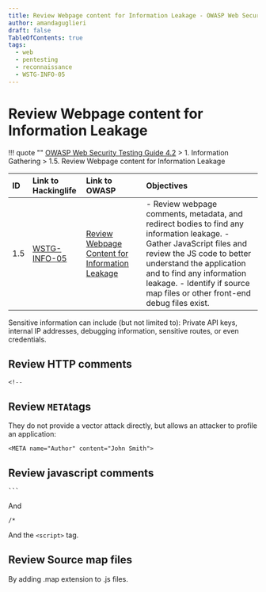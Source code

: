 ```yaml
---
title: Review Webpage content for Information Leakage - OWASP Web Security Testing Guide
author: amandaguglieri
draft: false
TableOfContents: true
tags:
  - web
  - pentesting
  - reconnaissance
  - WSTG-INFO-05
---
```


# Review Webpage content for Information Leakage

!!! quote ""
	[OWASP Web Security Testing Guide 4.2](index.md) > 1. Information Gathering > 1.5. Review Webpage content for Information Leakage

|ID|Link to Hackinglife|Link to OWASP|Objectives|
|:---|:---|:---|:---|
|1.5|[WSTG-INFO-05](WSTG-INFO-05.md)|[Review Webpage Content for Information Leakage](https://owasp.org/www-project-web-security-testing-guide/latest/4-Web_Application_Security_Testing/01-Information_Gathering/05-Review_Webpage_Content_for_Information_Leakage)|- Review webpage comments, metadata, and redirect bodies to find any information leakage.  - Gather JavaScript files and review the JS code to better understand the application and to find any information leakage.  - Identify if source map files or other front-end debug files exist.|


Sensitive information can include (but not limited to): Private API keys, internal IP addresses, debugging information, sensitive routes, or even credentials. 

## Review HTTP comments

```
<!--
```

## Review `META`tags

They do not provide a vector attack directly, but allows an attacker to profile an application:

```
<META name="Author" content="John Smith">
```


## Review javascript comments


````
```
````

And

```
/*
```

And the `<script>` tag.


## Review Source map files

By adding .map extension to .js files.
